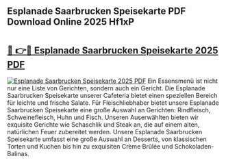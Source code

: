 ## Esplanade Saarbrucken Speisekarte PDF Download Online 2025 Hf1xP

# <h2><a href="http://gcbrfty.nevu.top/?p=Esplanade+Saarbrucken+Speisekarte">🔗 👉🔴 Esplanade Saarbrucken Speisekarte 2025 PDF</a></h2>

[![Esplanade Saarbrucken Speisekarte 2025 PDF](https://i.imgur.com/dBaPXMq.png)](http://gcbrfty.nevu.top/?p=Esplanade+Saarbrucken+Speisekarte)
Ein Essensmenü ist nicht nur eine Liste von Gerichten, sondern auch ein Gericht. Die Esplanade Saarbrucken Speisekarte unserer Cafeteria bietet einen speziellen Bereich für leichte und frische Salate. Für Fleischliebhaber bietet unsere Esplanade Saarbrucken Speisekarte eine große Auswahl an Gerichten: Rindfleisch, Schweinefleisch, Huhn und Fisch. Unseren Auserwählten bieten wir exquisite Gerichte wie Schaschlik und Steak an, die auf einem alten, natürlichen Feuer zubereitet werden. Unsere Esplanade Saarbrucken Speisekarte umfasst eine große Auswahl an Desserts, von klassischen Torten und Kuchen bis hin zu exquisiten Crème Brûlée und Schokoladen-Balinas.

